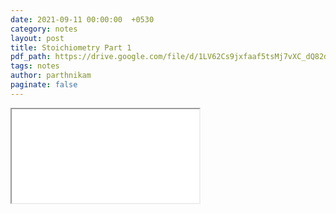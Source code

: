 ```yaml
---
date: 2021-09-11 00:00:00  +0530
category: notes
layout: post
title: Stoichiometry Part 1
pdf_path: https://drive.google.com/file/d/1LV62Cs9jxfaaf5tsMj7vXC_dQ82d3-hP/preview?usp=sharing
tags: notes
author: parthnikam
paginate: false
---
```


<iframe class="embed-pdf" src="{{ page.pdf_path }}#toolbar=0" seamless="seamless" scrolling="no" style="overflow:hidden"></iframe>
